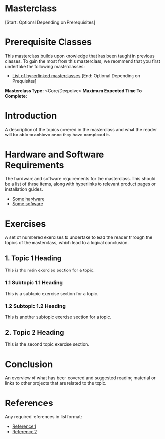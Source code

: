 <Name of Topic> Masterclass
===========================


[Start: Optional Depending on Prerequisites]
# Prerequisite Classes

This masterclass builds upon knowledge that has been taught in previous classes.
To gain the most from this masterclass, we reommend that you first undertake
the following masterclasses:

* [List of hyperlinked masterclasses](https://hyperlinkedmasterclasses)
[End: Optional Depending on Prequisites]

**Masterclass Type:** <Core/Deepdive>
**Maximum Expected Time To Complete:** <Time in minutes>

# Introduction

A description of the topics covered in the masterclass and what the reader
will be able to achieve once they have completed it.

# Hardware and Software Requirements

The hardware and software requirements for the masterclass. This should be a
list of these items, along with hyperlinks to relevant product pages or
installation guides.

* [Some hardware](https://somehardware)
* [Some software](https://somesoftware)

# Exercises

A set of numbered exercises to undertake to lead the reader through the topics
of the masterclass, which lead to a logical conclusion.

## 1. Topic 1 Heading

This is the main exercise section for a topic.

### 1.1 Subtopic 1.1 Heading

This is a subtopic exercise section for a topic.

### 1.2 Subtopic 1.2 Heading

This is another subtopic exercise section for a topic.

## 2. Topic 2 Heading

This is the second topic exercise section.

# Conclusion

An overview of what has been covered and suggested reading material or links
to other projects that are related to the topic.

# References

Any required references in list format:

* [Reference 1](https://reference1)
* [Reference 2](https://reference2)
